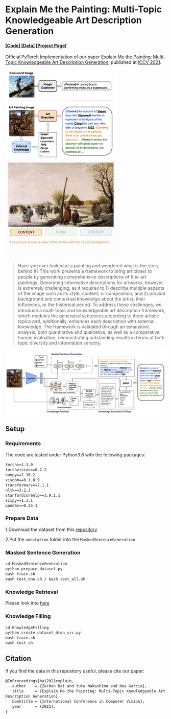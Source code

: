 # Explain Me the Painting: Multi-Topic Knowledgeable Art Description Generation

#### [[Code]](https://github.com/JosephPai/Art-Description) [[Data]](https://github.com/noagarcia/explain-paintings) [[Project Page]](https://sites.google.com/view/art-description-generation)

Official PyTorch Implementation of our paper [Explain Me the Painting: Multi-Topic Knowledgeable Art Description Generation](https://arxiv.org/abs/2109.05743), published at [ICCV 2021](http://iccv2021.thecvf.com/).

<img src="assets/main.png" width="350"> <img src="assets/example.gif" width="350">

> Have you ever looked at a painting and wondered what is the story behind it? This work presents a framework to bring art closer to people by generating comprehensive descriptions of ﬁne-art paintings. Generating informative descriptions for artworks, however, is extremely challenging, as it requires to 1) describe multiple aspects of the image such as its style, content, or composition, and 2) provide background and contextual knowledge about the artist, their inﬂuences, or the historical period. To address these challenges, we introduce a multi-topic and knowledgeable art description framework, which modules the generated sentences according to three artistic topics and, additionally, enhances each description with external knowledge. The framework is validated through an exhaustive analysis, both quantitative and qualitative, as well as a comparative human evaluation, demonstrating outstanding results in terms of both topic diversity and information veracity.

<img src="assets/framework.png" width="700">

## Setup

### Requirements
The code are tested under Python3.6 with the following packages:
````
torch==1.1.0
torchvision==0.2.2
numpy==1.16.2
visdom==0.1.8.9
transformers==2.1.1
nltk==3.2.3
stanfordcorenlp==3.9.1.1
scipy==1.3.1
pandas==0.25.1
````

### Prepare Data

1.Download the dataset from this [repository](https://github.com/noagarcia/explain-paintings)

2.Put the `annotation` folder into the `MaskedSentenceGeneration`

### Masked Sentence Generation
````
cd MaskedSentenceGeneration
python prepare_dataset.py
bash train.sh
bash test_one.sh / bash test_all.sh
````

### Knowledge Retrieval
Please look into [here](./KnowledgeRetrieval/README.md)

### Knowledge Filling
````
cd KnowledgeFilling
python create_dataset_drqa_src.py
bash train.sh
bash test.sh
````

## Citation

If you find the data in this repository useful, please cite our paper:
````
@InProceedings{bai2021explain,
   author    = {Zechen Bai and Yuta Nakashima and Noa Garcia},
   title     = {Explain Me the Painting: Multi-Topic Knowledgeable Art Description Generation},
   booktitle = {International Conference in Computer Vision},
   year      = {2021},
}
````
